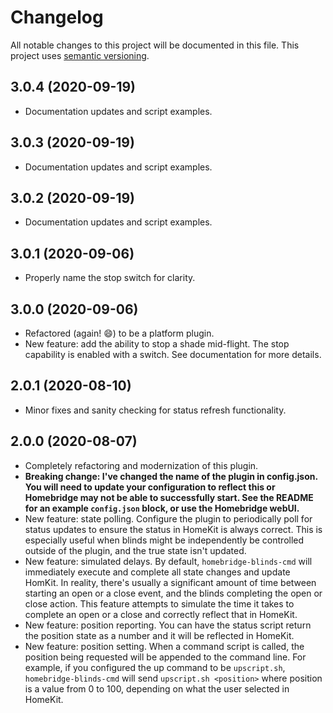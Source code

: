 # Changelog

All notable changes to this project will be documented in this file. This project uses [semantic versioning](https://semver.org/).

## 3.0.4 (2020-09-19)
  * Documentation updates and script examples.

## 3.0.3 (2020-09-19)
  * Documentation updates and script examples.

## 3.0.2 (2020-09-19)
  * Documentation updates and script examples.

## 3.0.1 (2020-09-06)
  * Properly name the stop switch for clarity.

## 3.0.0 (2020-09-06)
  * Refactored (again! :smile:) to be a platform plugin.
  * New feature: add the ability to stop a shade mid-flight. The stop capability is enabled with a switch. See documentation for more details.

## 2.0.1 (2020-08-10)
  * Minor fixes and sanity checking for status refresh functionality.

## 2.0.0 (2020-08-07)
  * Completely refactoring and modernization of this plugin.
  * **Breaking change: I've changed the name of the plugin in config.json. You will need to update your configuration to reflect this or Homebridge may not be able to successfully start. See the README for an example `config.json` block, or use the Homebridge webUI.**
  * New feature: state polling. Configure the plugin to periodically poll for status updates to ensure the status in HomeKit is always correct. This is especially useful when blinds might be independently be controlled outside of the plugin, and the true state isn't updated.
  * New feature: simulated delays. By default, `homebridge-blinds-cmd` will immediately execute and complete all state changes and update HomKit. In reality, there's usually a significant amount of time between starting an open or a close event, and the blinds completing the open or close action. This feature attempts to simulate the time it takes to complete an open or a close and correctly reflect that in HomeKit.
  * New feature: position reporting. You can have the status script return the position state as a number and it will be reflected in HomeKit.
  * New feature: position setting. When a command script is called, the position being requested will be appended to the command line. For example, if you configured the up command to be `upscript.sh`, `homebridge-blinds-cmd` will send `upscript.sh <position>` where position is a value from 0 to 100, depending on what the user selected in HomeKit.



